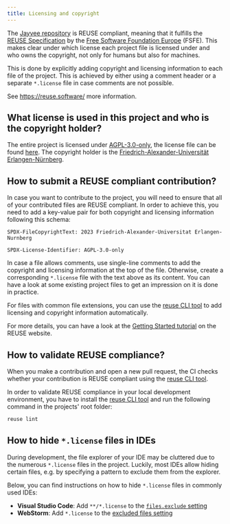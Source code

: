 ```yaml
---
title: Licensing and copyright
---
```


The [Jayvee repository](https://github.com/jvalue/jayvee) is REUSE compliant, meaning that it fulfills the 
[REUSE Specification](https://reuse.software/spec/) by the [Free Software Foundation Europe](https://fsfe.org/) (FSFE).
This makes clear under which license each project file is licensed under and who owns the copyright, not only for 
humans but also for machines.

This is done by explicitly adding copyright and licensing information to each file of the project. This is achieved 
by either using a comment header or a separate `*.license` file in case comments are not possible.

See <https://reuse.software/> more information.

## What license is used in this project and who is the copyright holder?

The entire project is licensed under [AGPL-3.0-only](https://spdx.org/licenses/AGPL-3.0-only.html), the
license file can be found [here](https://github.com/jvalue/jayvee/blob/main/LICENSES/AGPL-3.0-only.txt).
The copyright holder is the [Friedrich-Alexander-Universität Erlangen-Nürnberg](https://www.fau.eu/).

## How to submit a REUSE compliant contribution?

In case you want to contribute to the project, you will need to ensure that all of your contributed files are REUSE 
compliant. In order to achieve this, you need to add a key-value pair for both copyright and licensing information 
following this schema:

```
SPDX-FileCopyrightText: 2023 Friedrich-Alexander-Universitat Erlangen-Nurnberg

SPDX-License-Identifier: AGPL-3.0-only
```

In case a file allows comments, use single-line comments to add the copyright and licensing information at the top 
of the file. Otherwise, create a corresponding `*.license` file with the text above as its content. You can have a 
look at some existing project files to get an impression on it is done in practice.

For files with common file extensions, you can use the [reuse CLI tool](https://github.com/fsfe/reuse-tool) to add 
licensing and copyright information automatically.

For more details, you can have a look at the [Getting Started tutorial](https://reuse.software/tutorial/) on the REUSE 
website.

## How to validate REUSE compliance?

When you make a contribution and open a new pull request, the CI checks whether your contribution is REUSE compliant 
using the [reuse CLI tool](https://github.com/fsfe/reuse-tool).

In order to validate REUSE compliance in your local development environment, you have to install the
[reuse CLI tool](https://github.com/fsfe/reuse-tool) and run the following command in the projects' root folder:

```bash
reuse lint
```

## How to hide `*.license` files in IDEs

During development, the file explorer of your IDE may be cluttered due to the numerous `*.license` files in the 
project. Luckily, most IDEs allow hiding certain files, e.g. by specifying a pattern to exclude them from the 
explorer.

Below, you can find instructions on how to hide `*.license` files in commonly used IDEs:
- **Visual Studio Code**: Add `**/*.license` to the
[`files.exclude` setting](https://code.visualstudio.com/docs/getstarted/userinterface#_explorer) 
- **WebStorm**: Add `*.license` to the
[excluded files setting](https://www.jetbrains.com/help/webstorm/configuring-project-structure.html#exclude-by-pattern)
